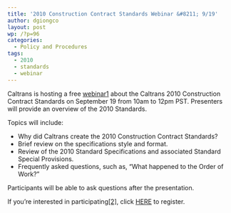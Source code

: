 ```yaml
---
title: '2010 Construction Contract Standards Webinar &#8211; 9/19'
author: dgiongco
layout: post
wp: /?p=96
categories:
  - Policy and Procedures
tags:
  - 2010
  - standards
  - webinar
---
```

Caltrans is hosting a free [webinar][1]<a href="#fn:1" id="fnref:1" title="see footnote" class="footnote">[1]</a> about the Caltrans 2010 Construction Contract Standards on September 19 from 10am to 12pm PST. Presenters will provide an overview of the 2010 Standards.  
<!--more-->Topics will include:

*   Why did Caltrans create the 2010 Construction Contract Standards?
*   Brief review on the specifications style and format.
*   Review of the 2010 Standard Specifications and associated Standard Special Provisions.
*   Frequently asked questions, such as, “What happened to the Order of Work?”

Participants will be able to ask questions after the presentation.

If you&#8217;re interested in participating<a href="#fn:2" id="fnref:2" title="see footnote" class="footnote">[2]</a>, click [HERE][1] to register.

[^1]:    
    The target audience for the [webinar][1] is Caltrans, contractors, and local agency construction field staff who are or will be using the Caltrans 2010 Standards for their projects <a href="#fnref:1" title="return to article" class="reversefootnote">&#160;&#8617;</a>

[^2]:    
    The [webinar][1] will be recorded and posted for viewing by those who cannot attend. <a href="#fnref:2" title="return to article" class="reversefootnote">&#160;&#8617;</a>

 [1]: https://ct2010standardswebinar.adobeconnect.com/sept19/event/event_info.html